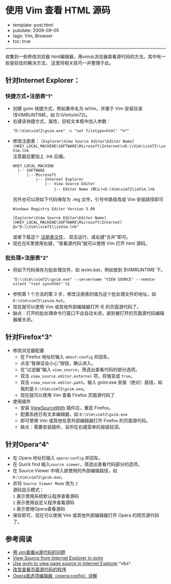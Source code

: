 
# 使用 Vim 查看 HTML 源码

- template: post.html
- pubdate: 2009-09-05
- tags: Vim, Browser
- toc: true

----


收集到一些修改浏览器 html编辑器，用vim从浏览器查看源代码的方法，其中有一些是较佳的解决方法，
这里将相关技巧一并整理于此。

## 针对Internet Explorer：

### 快捷方式+注册表^1^

* 创建 gvim 快捷方式，例如重命名为 ieVim，并置于 Vim 安装目录($VIMRUNTIME，如 D:\Vim\vim72)。
* 右键该快捷方式，属性，目标文本框中加入参数：
    ```
    "D:\Vim\vim72\gvim.exe" -c "set filetype=html" "%*"
    ```
* 修改注册表：
  `[Explorer\View Source Editor\Editor Name](HKEY_LOCAL_MACHINE\SOFTWARE\Microsoft\Internet)=D:\\Vim\\vim72\\ieVim.lnk` <br />
  注意最后要加上 .lnk 后缀。
    ```
    HKEY_LOCAL_MACHINE
      |-- SOFTWARE
          |-- Microsoft
              |-- Internet Explorer
                  |-- View Source Editor
                      |-- Editor Name (默认)=D:\Vim\vim72\ieVim.lnk
    ```
    另外也可以将如下代码保存为 .reg 文件，引号中路径改成 Vim 安装路径即可
    ```
    Windows Registry Editor Version 5.00

    [Explorer\View Source Editor\Editor Name](HKEY_LOCAL_MACHINE\SOFTWARE\Microsoft\Internet)
    @="D:\\Vim\\vim72\\ieVim.lnk"
    ```
    或者下载这个 [注册表文件](http://hotoo.googlecode.com/svn/trunk/vim/vim72/ievim.reg)，
    双击运行，或右键“合并”即可。
* 现在在IE里使用右键，“查看源代码”就可以使用 Vim 打开 html 源码。

### 批处理+注册表^2^

* 将如下代码保存为批处理文件，如 ievim.bat，例如放到 $VIMRUNTIME 下。
    ```
    "D:\\Vim\\vim72\\gvim.exe" --servername "VIEW SOURCE" --remote-silent "+set syn=html" %1
    ```
* 参照第 1 个方法的第 3 步，修改注册表的值为这个批处理文件的地址，如 `D:\Vim\vim72\ievim.bat`。
* 现在就可以使用 Vim 或其他外部编辑器打开 IE 的页面源代码了。
* 缺点：打开的批处理命令行窗口不会自动关闭，直到被打开的页面源代码编辑器被关闭。

## 针对Firefox^3^

* 修改浏览器配置
    * 在 Firefox 地址栏输入 `about:config` 并回车。
    * 点击“我保证会小心”按钮，确认进入。
    * 在“过滤器”输入 `view_source`，筛选出查看代码的部分选项。
    * 双击 `view_source.editor.external` 项，将值变成 `true`。
    * 双击 `view_source.editor.path`，输入 gvim.exe 安装（绝对）路径，如我的是 `E:\Vim\vim72\gvim.exe`。
    * 现在就可以使用 Vim 查看 Firefox 页面源代码了
* 使用插件
    * 安装 [ViewSourceWith](https://addons.mozilla.org/zh-CN/firefox/addon/394) 插件后，重启 Firefox。
    * 配置系统已有文本编辑器，如 `D:\Vim\vim72\gvim.exe`
    * 即可使用 Vim 或其他任意外部编辑器打开 Firefox 的页面源代码。
    * 缺点：需要安装插件，且所在右键菜单的层级较深。

## 针对Opera^4^

* 在 Opera 地址栏输入 `opera:config` 并回车。
* 在 Quick find 输入`source viewer`，筛选出查看代码部分的选项。
* 在 Source Viewer 中填入欲使用的外部编辑路径，如 `D:\Vim\vim72\gvim.exe`。
* 并将 `Source Viewer Mode` 改为 `2`<br />
  源码显示模式：<br />
  `1` 表示使用系统默认程序查看源码<br />
  `2` 表示使用自定义程序查看源码<br />
  `3` 表示使用Opera查看源码
* 保存即可，现在可以使用 Vim 或其他外部编辑器打开 Opera 的网页源代码了。

## 参考阅读

* [用 vim查看ie源代码的问题](http://www.douban.com/group/topic/5083531/)
* [View Source from Internet Explorer in gvim](http://vim.wikia.com/wiki/View_Source_from_Internet_Explorer_in_gvim)
* [Use gvim to view page source in Internet Explorer](http://vim.wikia.com/wiki/Use_gvim_to_view_page_source_in_Internet_Explorer) ^vbs^
* [改变查看页面源代码的程序](http://www.douban.com/group/topic/5083531/)
* [Opera首选项编辑器（opera:config）详解](http://cnxiaoyi.googlepages.com/Oconfig.htm)
